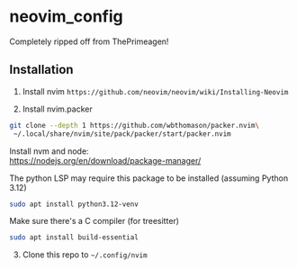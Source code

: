 # neovim_config

Completely ripped off from ThePrimeagen!

## Installation

1. Install nvim `https://github.com/neovim/neovim/wiki/Installing-Neovim`

2. Install nvim.packer
```bash
git clone --depth 1 https://github.com/wbthomason/packer.nvim\
 ~/.local/share/nvim/site/pack/packer/start/packer.nvim
```
Install nvm and node:  
<https://nodejs.org/en/download/package-manager/>


The python LSP may require this package to be installed (assuming Python 3.12)
```bash
sudo apt install python3.12-venv
```

Make sure there's a C compiler (for treesitter)
```bash
sudo apt install build-essential
```

3. Clone this repo to  `~/.config/nvim` 
